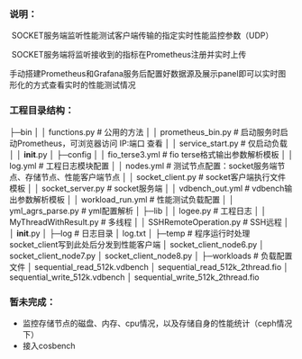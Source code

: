 ### **说明：**

​	SOCKET服务端监听性能测试客户端传输的指定实时性能监控参数（UDP）

​	SOCKET服务端将监听接收到的指标在Prometheus注册并实时上传

手动搭建Prometheus和Grafana服务后配置好数据源及展示panel即可以实时图形化的方式查看实时的性能测试情况



### **工程目录结构：**

├─bin
│  │  functions.py								# 公用的方法
│  │  prometheus_bin.py						# 启动服务时启动Prometheus，可浏览器访问 IP:端口   查看
│  │  service_start.py							# 仅启动负载
│  │  __init__.py
│
├─config
│  │  fio_terse3.yml							# fio terse格式输出参数解析模板
│  │  log.yml									# 工程日志模块配置
│  │  nodes.yml								# 测试节点配置：socket服务端节点、存储节点、性能客户端节点
│  │  socket_client.py							# socket客户端执行文件模板
│  │  socket_server.py							# socket服务端
│  │  vdbench_out.yml							# vdbench输出参数解析模板
│  │  workload_run.yml						# 性能测试负载配置
│  │  yml_agrs_parse.py						# yml配置解析
│
├─lib
│  │  logee.py								# 工程日志
│  │  MyThreadWithResult.py					# 多线程
│  │  SSHRemoteOperation.py					# SSH远程
│  │  __init__.py
│
├─log										# 日志目录
│      log.txt
│
├─temp										# 程序运行时处理socket_client写到此处后分发到性能客户端
│      socket_client_node6.py
│      socket_client_node7.py
│      socket_client_node8.py
│
├─workloads								# 负载配置文件
│      sequential_read_512k.vdbench
│      sequential_read_512k_2thread.fio
│      sequential_write_512k.vdbench
│      sequential_write_512k_2thread.fio



### 暂未完成：

- 监控存储节点的磁盘、内存、cpu情况，以及存储自身的性能统计（ceph情况下）
- 接入cosbench